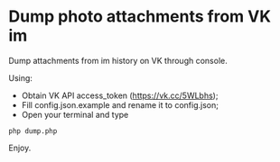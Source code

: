 # Dump photo attachments from VK im
Dump attachments from im history on VK through console.

Using: 
* Obtain VK API access_token (https://vk.cc/5WLbhs);
* Fill config.json.example and rename it to config.json;
* Open your terminal and type 

`php dump.php`

Enjoy. 

